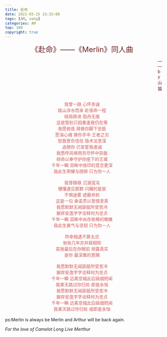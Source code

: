 ```yaml
---
title: 赴命
date: 2021-03-25 15:35:08
tags: [AM, song]
categories: AM
top: 100
copyright: true
---
```

<center><font size=5 color="#6f2121"> 《赴命》——《Merlin》同人曲</font></center>
<font size4 color="#6f2121"><p style=" padding-left:500px; " >—— by 山猫</p></font>
<br/>
<font color="#d25858"><center>我曾一路 心怀赤诚</center></font>
<font color="#d25858"><center>跋山涉水而来 赴宿命一程</center></font>
<font color="#d25858"><center>结局跌进 孤舟无痕</center></font>
<font color="#d25858"><center>这是暂别只因重逢我仍在等</center></font>
<font color="#d25858"><center>我愿俯首 拜做你脚下忠臣</center></font>
<font color="#d25858"><center>愿溶心魂 铸你手中 王者之刃</center></font>
<font color="#d25858"><center>恕我曾负信任 隐术法至深</center></font>
<font color="#d25858"><center>追随你 已宣誓我虔诚</center></font>
<font color="#d25858"><center>我愿呼风唤雨穷尽怀中异能</center></font>
<font color="#d25858"><center>倾命以奉守护你座下的王城</center></font>
<font color="#d25858"><center>千年一瞬 双眸中烙印的意念更深</center></font>
<font color="#d25858"><center>我此生荣耀与困顿 只为你一人</center></font>
<!--more-->
<br/>
<font color="#d25858"><center>我曾碌碌 沉溺混沌</center></font>
<font color="#d25858"><center>懵懂遇见那颗 闪耀的星辰</center></font>
<font color="#d25858"><center>不惧迷雾 遮蔽命轮</center></font>
<font color="#d25858"><center>这是一句 承诺贯以至情至真</center></font>
<font color="#d25858"><center>我愿默默无闻舔舐所受苦冷</center></font>
<font color="#d25858"><center>摒弃安逸字字诠释何为忠贞</center></font>
<font color="#d25858"><center>千年一瞬 双眸中尚存依稀的稚嫩</center></font>
<font color="#d25858"><center>我此生勇气与坚韧 只为你一人</center></font>
<br/>
<font color="#d25858"><center>所幸相遇不算太迟</center></font>
<font color="#d25858"><center>匆匆几年亦并肩相知</center></font>
<font color="#d25858"><center>容我最后在你眼前 袒露真实</center></font>
<font color="#d25858"><center>是你 最深重的恩赐</center>
<br/></font>
<font color="#d25858"><center>我愿默默无闻舔舐所受苦冷</center></font>
<font color="#d25858"><center>摒弃安逸字字诠释何为忠贞</center></font>
<font color="#d25858"><center>千年一瞬 远离空城此后硝烟罔闻</center></font>
<font color="#d25858"><center>我某天路过你归处 即是永恒</center></font>
<font color="#d25858"><center>我愿默默无闻舔舐所受苦冷</center></font>
<font color="#d25858"><center>摒弃安逸字字诠释何为忠贞</center></font>
<font color="#d25858"><center>千年一瞬 远离空城此后硝烟罔闻</center></font>
<font color="#d25858"><center>我某天路过你归处 或即是永恒</center></font>
<br/>
ps:Merlin is always be Merlin and Arthur will be back again.

_For the love of Camelot_
_Long Live Merthur_